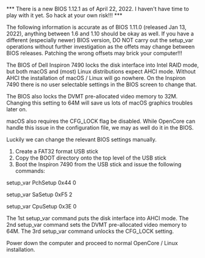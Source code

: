 *** There is a new BIOS 1.12.1 as of April 22, 2022. I haven't have time to play with it yet. So hack at your own risk!!! ***

The following information is accurate as of BIOS 1.11.0 (released Jan 13, 2022), anything between 1.6 and 1.10 should be okay as well. If you have a different (especially newer) BIOS version, DO NOT carry out the setup_var operations without further investigation as the offets may change between BIOS releases. Patching the wrong offsets may brick your computer!!!

The BIOS of Dell Inspiron 7490 locks the disk interface into Intel RAID mode, but both macOS and (most) Linux distributions expect AHCI mode. Without AHCI the installation of macOS / Linux will go nowhere. On the Inspiron 7490 there is no user selectable settings in the BIOS screen to change that.

The BIOS also locks the DVMT pre-allocated video memory to 32M. Changing this setting to 64M will save us lots of macOS graphics troubles later on.

macOS also requires the CFG_LOCK flag be disabled. While OpenCore can handle this issue in the configuration file, we may as well do it in the BIOS.

Luckily we can change the relevant BIOS settings manually.

1. Create a FAT32 format USB stick
2. Copy the BOOT directory onto the top level of the USB stick
3. Boot the Inspiron 7490 from the USB stick and issue the following commands:

setup_var PchSetup 0x44 0

setup_var SaSetup 0xF5 2

setup_var CpuSetup 0x3E 0


The 1st setup_var command puts the disk interface into AHCI mode.
The 2nd setup_var command sets the DVMT pre-allocated video memory to 64M.
The 3rd setup_var command unlocks the CFG_LOCK setting.

Power down the computer and proceed to normal OpenCore / Linux installation.
